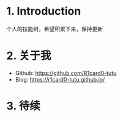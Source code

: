 # 1. Introduction

个人的技能树，希望积累下来，保持更新

# 2. 关于我

- Github: https://github.com/R1card0-tutu
- Blog: https://r1card0-tutu.github.io/

# 3. 待续
